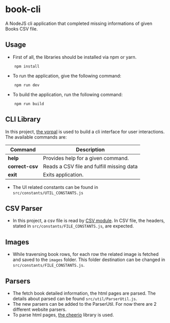 # book-cli
A NodeJS cli application that completed missing informations of given Books CSV file.

## Usage

- First of all, the libraries should be installed via npm or yarn.

```
    npm install
```

- To run the application, give the following command:

```
    npm run dev
```

- To build the application, run the following command:

```
    npm run build
```

## CLI Library

In this project, [the vorpal](https://github.com/dthree/vorpal) is used to build a cli interface for user interactions. The available commands are:

| Command         | Description                               |
| --------------- | ----------------------------------------- |
| **help**        | Provides help for a given command.        |
| **correct-csv** | Reads a CSV file and fulfill missing data |
| **exit**        | Exits application.                        |

- The UI related constants can be found in `src/constants/UTIL_CONSTANTS.js`


## CSV Parser

- In this project, a csv file is read by [CSV module](https://csv.js.org/). In CSV file, the headers, stated in `src/constants/FILE_CONSTANTS.js`, are expected.

## Images

- While traversing book rows, for each row the related image is fetched and saved to the `images` folder. This folder destination can be changed in `src/constants/FILE_CONSTANTS.js`.

## Parsers

- The fetch book detailed information, the html pages are parsed. The details about parsed can be found `src/util/ParserUtil.js`. 
- The new parsers can be added to the ParserUtil. For now there are 2 different website parsers.
- To parse html pages, [the cheerio](https://github.com/cheeriojs/cheerio) library is used.